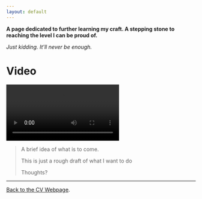 ```yaml
---
layout: default
---
```


**A page dedicated to further learning my craft. A stepping stone to reaching the level I can be proud of.**

_Just kidding. It'll never be enough._



# Video

![](https://github.com/KingKai025/praiseking/raw/refs/heads/main/Gif2.mp4)



> A brief idea of what is to come.
>
> This is just a rough draft of what I want to do
>
> Thoughts?



* * *



[Back to the CV Webpage](./another-page.html).
